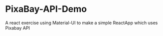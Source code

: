# PixaBay-API-Demo
A react exercise using Material-UI to make a simple ReactApp which uses Pixabay API
